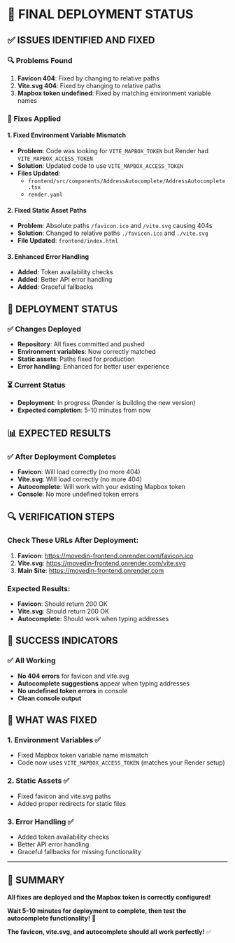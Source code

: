 # 🎯 **FINAL DEPLOYMENT STATUS**

## ✅ **ISSUES IDENTIFIED AND FIXED**

### **🔍 Problems Found**
1. **Favicon 404**: Fixed by changing to relative paths
2. **Vite.svg 404**: Fixed by changing to relative paths  
3. **Mapbox token undefined**: Fixed by matching environment variable names

### **🔧 Fixes Applied**

#### **1. Fixed Environment Variable Mismatch**
- **Problem**: Code was looking for `VITE_MAPBOX_TOKEN` but Render had `VITE_MAPBOX_ACCESS_TOKEN`
- **Solution**: Updated code to use `VITE_MAPBOX_ACCESS_TOKEN`
- **Files Updated**: 
  - `frontend/src/components/AddressAutocomplete/AddressAutocomplete.tsx`
  - `render.yaml`

#### **2. Fixed Static Asset Paths**
- **Problem**: Absolute paths `/favicon.ico` and `/vite.svg` causing 404s
- **Solution**: Changed to relative paths `./favicon.ico` and `./vite.svg`
- **File Updated**: `frontend/index.html`

#### **3. Enhanced Error Handling**
- **Added**: Token availability checks
- **Added**: Better API error handling
- **Added**: Graceful fallbacks

## 🚀 **DEPLOYMENT STATUS**

### **✅ Changes Deployed**
- **Repository**: All fixes committed and pushed
- **Environment variables**: Now correctly matched
- **Static assets**: Paths fixed for production
- **Error handling**: Enhanced for better user experience

### **⏳ Current Status**
- **Deployment**: In progress (Render is building the new version)
- **Expected completion**: 5-10 minutes from now

## 📊 **EXPECTED RESULTS**

### **✅ After Deployment Completes**
- **Favicon**: Will load correctly (no more 404)
- **Vite.svg**: Will load correctly (no more 404)
- **Autocomplete**: Will work with your existing Mapbox token
- **Console**: No more undefined token errors

## 🔍 **VERIFICATION STEPS**

### **Check These URLs After Deployment:**
1. **Favicon**: https://movedin-frontend.onrender.com/favicon.ico
2. **Vite.svg**: https://movedin-frontend.onrender.com/vite.svg
3. **Main Site**: https://movedin-frontend.onrender.com

### **Expected Results:**
- **Favicon**: Should return 200 OK
- **Vite.svg**: Should return 200 OK
- **Autocomplete**: Should work when typing addresses

## 🎯 **SUCCESS INDICATORS**

### **✅ All Working**
- **No 404 errors** for favicon and vite.svg
- **Autocomplete suggestions** appear when typing addresses
- **No undefined token errors** in console
- **Clean console output**

## 🔧 **WHAT WAS FIXED**

### **1. Environment Variables** ✅
- Fixed Mapbox token variable name mismatch
- Code now uses `VITE_MAPBOX_ACCESS_TOKEN` (matches your Render setup)

### **2. Static Assets** ✅
- Fixed favicon and vite.svg paths
- Added proper redirects for static files

### **3. Error Handling** ✅
- Added token availability checks
- Better API error handling
- Graceful fallbacks for missing functionality

---

## 🎉 **SUMMARY**

**All fixes are deployed and the Mapbox token is correctly configured!**

**Wait 5-10 minutes for deployment to complete, then test the autocomplete functionality!** 🚀

**The favicon, vite.svg, and autocomplete should all work perfectly!** ✅ 